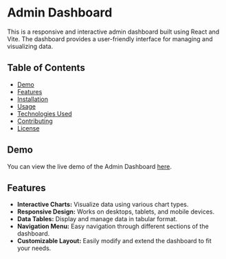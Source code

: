 # Admin Dashboard

This is a responsive and interactive admin dashboard built using React and Vite. The dashboard provides a user-friendly interface for managing and visualizing data.

## Table of Contents

- [Demo](#demo)
- [Features](#features)
- [Installation](#installation)
- [Usage](#usage)
- [Technologies Used](#technologies-used)
- [Contributing](#contributing)
- [License](#license)

## Demo

You can view the live demo of the Admin Dashboard [here](https://admin-dashboard-rm9w.vercel.app/).

## Features

- **Interactive Charts:** Visualize data using various chart types.
- **Responsive Design:** Works on desktops, tablets, and mobile devices.
- **Data Tables:** Display and manage data in tabular format.
- **Navigation Menu:** Easy navigation through different sections of the dashboard.
- **Customizable Layout:** Easily modify and extend the dashboard to fit your needs.


